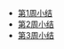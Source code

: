 - [第1周小结](../Study-Memo/66-Day1.md)
- [第2周小结](../Study-Memo/66-Day2.md)
- [第3周小结](../Study-Memo/66-Day3.md)
